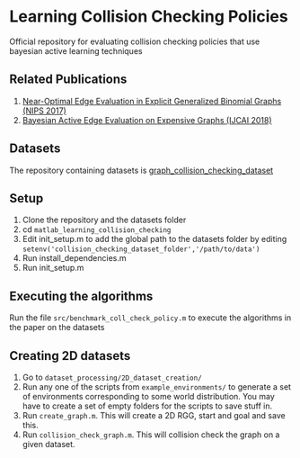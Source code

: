 # Learning Collision Checking Policies
Official repository for evaluating collision checking policies that use bayesian active learning techniques

## Related Publications
1. [Near-Optimal Edge Evaluation in Explicit Generalized Binomial Graphs (NIPS 2017)](https://arxiv.org/pdf/1706.09351.pdf)
2. [Bayesian Active Edge Evaluation on Expensive Graphs (IJCAI 2018)](https://www.ijcai.org/proceedings/2018/0679.pdf)


## Datasets
The repository containing datasets is [graph_collision_checking_dataset](https://github.com/sanjibac/graph_collision_checking_dataset)

## Setup
1. Clone the repository and the datasets folder
2. cd `matlab_learning_collision_checking`
3. Edit init_setup.m to add the global path to the datasets folder by editing
`setenv('collision_checking_dataset_folder','/path/to/data')`
4. Run install_dependencies.m
5. Run init_setup.m

## Executing the algorithms

Run the file `src/benchmark_coll_check_policy.m` to execute the algorithms in the paper on the datasets

## Creating 2D datasets
1. Go to `dataset_processing/2D_dataset_creation/`
2. Run any one of the scripts from `example_environments/` to generate a set of environments corresponding to some world distribution. You may have to create a set of empty folders for the scripts to save stuff in.
3. Run `create_graph.m`. This will create a 2D RGG, start and goal and save this.
4. Run `collision_check_graph.m`. This will collision check the graph on a given dataset.

